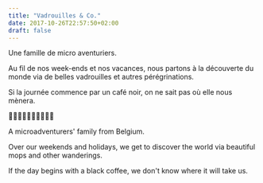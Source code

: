 ```yaml
---
title: "Vadrouilles & Co."
date: 2017-10-26T22:57:50+02:00
draft: false
---
```


Une famille de micro aventuriers.

Au fil de nos week-ends et nos vacances, nous partons à la découverte du monde via de belles vadrouilles et autres pérégrinations.

Si la journée commence par un café noir, on ne sait pas où elle nous mènera.

🌲🌲🌲🌲🌲🌲🌲🌲🌲🌲

A microadventurers' family from Belgium.

Over our weekends and holidays, we get to discover the world via beautiful mops and other wanderings.

If the day begins with a black coffee, we don't know where it will take us.
